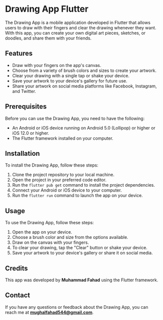 # Drawing App Flutter

The Drawing App is a mobile application developed in Flutter that allows users to draw with their fingers and clear the drawing whenever they want. With this app, you can create your own digital art pieces, sketches, or doodles, and share them with your friends.

## Features

- Draw with your fingers on the app's canvas.
- Choose from a variety of brush colors and sizes to create your artwork.
- Clear your drawing with a single tap or shake your device.
- Save your artwork to your device's gallery for future use.
- Share your artwork on social media platforms like Facebook, Instagram, and Twitter.

## Prerequisites

Before you can use the Drawing App, you need to have the following:

- An Android or iOS device running on Android 5.0 (Lollipop) or higher or iOS 12.0 or higher.
- The Flutter framework installed on your computer.

## Installation

To install the Drawing App, follow these steps:

1. Clone the project repository to your local machine.
2. Open the project in your preferred code editor.
3. Run the `flutter pub get` command to install the project dependencies.
4. Connect your Android or iOS device to your computer.
5. Run the `flutter run` command to launch the app on your device.

## Usage

To use the Drawing App, follow these steps:

1. Open the app on your device.
2. Choose a brush color and size from the options available.
3. Draw on the canvas with your fingers.
4. To clear your drawing, tap the "Clear" button or shake your device.
5. Save your artwork to your device's gallery or share it on social media.

## Credits

This app was developed by **Muhammad Fahad** using the Flutter framework.


## Contact

If you have any questions or feedback about the Drawing App, you can reach me at **mughalfahad544@gmail.com**.

